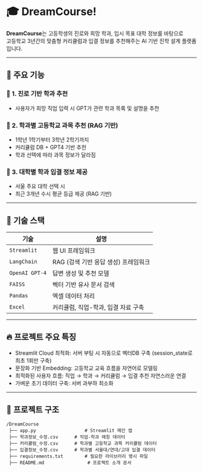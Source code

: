 

# 🎓 DreamCourse!

**DreamCourse**는 고등학생의 진로와 희망 학과, 입시 목표 대학 정보를 바탕으로  
고등학교 3년간의 맞춤형 커리큘럼과 입결 정보를 추천해주는 AI 기반 진학 설계 플랫폼입니다.

---

## 🚀 주요 기능

### 🧭 1. 진로 기반 학과 추천
- 사용자가 희망 직업 입력 시 GPT가 관련 학과 목록 및 설명을 추천

### 📘 2. 학과별 고등학교 과목 추천 (RAG 기반)
- 1학년 1학기부터 3학년 2학기까지
- 커리큘럼 DB + GPT4 기반 추천
- 학과 선택에 따라 과목 정보가 달라짐

### 🎯 3. 대학별 학과 입결 정보 제공
- 서울 주요 대학 선택 시
- 최근 3개년 수시 평균 등급 제공 (RAG 기반)

---

## 🧠 기술 스택

| 기술 | 설명 |
|------|------|
| `Streamlit` | 웹 UI 프레임워크 |
| `LangChain` | RAG (검색 기반 응답 생성) 프레임워크 |
| `OpenAI GPT-4` | 답변 생성 및 추천 모델 |
| `FAISS` | 벡터 기반 유사 문서 검색 |
| `Pandas` | 엑셀 데이터 처리 |
| `Excel` | 커리큘럼, 직업-학과, 입결 자료 구축 |

---

## 🔥 프로젝트 주요 특징
- Streamlit Cloud 최적화: 서버 부팅 시 자동으로 벡터DB 구축 (session_state로 최초 1회만 구축)
- 문장화 기반 Embedding: 고등학교 교육 흐름을 자연어로 모델링
- 최적화된 사용자 흐름: 직업 → 학과 → 커리큘럼 → 입결 추천 자연스러운 연결
- 가벼운 초기 데이터 구축: 서버 과부하 최소화

--- 

## 📂 프로젝트 구조
```
/DreamCourse
 ├── app.py                  # Streamlit 메인 앱                
 ├── 학과정보_수정.csv      # 직업-학과 매칭 데이터
 ├── 커리큘럼_수정.csv      # 학과별 고등학교 과목 커리큘럼 데이터
 ├── 입결정보_수정.csv      # 학과별 서울대/연대/고대 입결 데이터
 ├── requirements.txt        # 필요한 라이브러리 명시 파일
 ├── README.md                # 프로젝트 소개 문서
```
